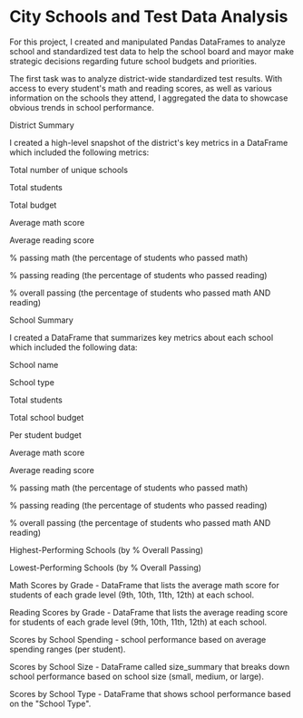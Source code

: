 # City Schools and Test Data Analysis
 
For this project, I created and manipulated Pandas DataFrames to analyze school and standardized test data to help the school board and mayor make strategic decisions regarding future school budgets and priorities.

The first task was to analyze district-wide standardized test results. With access to every student's math and reading scores, as well as various information on the schools they attend, I aggregated the data to showcase obvious trends in school performance.

District Summary

I created a high-level snapshot of the district's key metrics in a DataFrame which included the following metrics:

Total number of unique schools

Total students

Total budget

Average math score

Average reading score

% passing math (the percentage of students who passed math)

% passing reading (the percentage of students who passed reading)

% overall passing (the percentage of students who passed math AND reading)

School Summary

I created a DataFrame that summarizes key metrics about each school which included the following data:

School name

School type

Total students

Total school budget

Per student budget

Average math score

Average reading score

% passing math (the percentage of students who passed math)

% passing reading (the percentage of students who passed reading)

% overall passing (the percentage of students who passed math AND reading)

Highest-Performing Schools (by % Overall Passing)

Lowest-Performing Schools (by % Overall Passing)

Math Scores by Grade - DataFrame that lists the average math score for students of each grade level (9th, 10th, 11th, 12th) at each school.

Reading Scores by Grade - DataFrame that lists the average reading score for students of each grade level (9th, 10th, 11th, 12th) at each school.

Scores by School Spending - school performance based on average spending ranges (per student).

Scores by School Size - DataFrame called size_summary that breaks down school performance based on school size (small, medium, or large).

Scores by School Type - DataFrame that shows school performance based on the "School Type".
